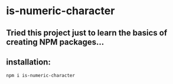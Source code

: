 ﻿# is-numeric-character
 ## Tried this project just to learn the basics of creating NPM packages...


## installation:
`npm i is-numeric-character`
